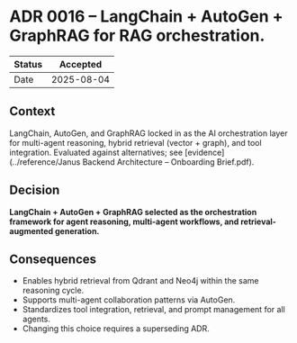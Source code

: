 # ADR 0016 – LangChain + AutoGen + GraphRAG for RAG orchestration.

| Status | Accepted |
|--------|----------|
| Date   | 2025-08-04 |

## Context
LangChain, AutoGen, and GraphRAG locked in as the AI orchestration layer for multi-agent reasoning, hybrid retrieval (vector + graph), and tool integration. Evaluated against alternatives; see [evidence](../reference/Janus Backend Architecture – Onboarding Brief.pdf).

## Decision
**LangChain + AutoGen + GraphRAG selected as the orchestration framework for agent reasoning, multi-agent workflows, and retrieval-augmented generation.**

## Consequences
* Enables hybrid retrieval from Qdrant and Neo4j within the same reasoning cycle.
* Supports multi-agent collaboration patterns via AutoGen.
* Standardizes tool integration, retrieval, and prompt management for all agents.
* Changing this choice requires a superseding ADR.
